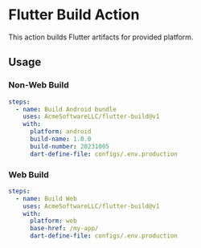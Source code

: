 # Flutter Build Action

This action builds Flutter artifacts for provided platform. 

## Usage

### Non-Web Build

```yaml
steps:
  - name: Build Android bundle
    uses: AcmeSoftwareLLC/flutter-build@v1
    with:
      platform: android
      build-name: 1.0.0
      build-number: 20231005
      dart-define-file: configs/.env.production
```

### Web Build

```yaml
steps:
  - name: Build Web
    uses: AcmeSoftwareLLC/flutter-build@v1
    with:
      platform: web
      base-href: /my-app/
      dart-define-file: configs/.env.production
```